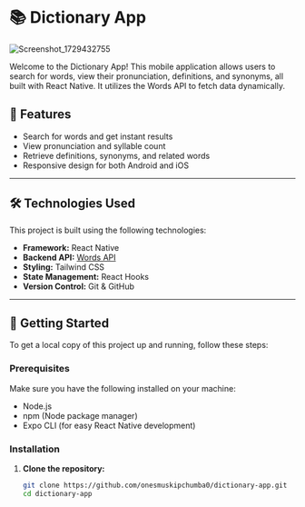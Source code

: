 # 📚 Dictionary App
![Screenshot_1729432755](https://github.com/user-attachments/assets/db7b3d4d-cc7b-4c80-ac61-cc2619a658bf)

Welcome to the Dictionary App! This mobile application allows users to search for words, view their pronunciation, definitions, and synonyms, all built with React Native. It utilizes the Words API to fetch data dynamically.

## 🚀 Features

- Search for words and get instant results
- View pronunciation and syllable count
- Retrieve definitions, synonyms, and related words
- Responsive design for both Android and iOS

---

## 🛠️ Technologies Used

This project is built using the following technologies:

- **Framework:** React Native
- **Backend API:** [Words API](https://rapidapi.com/donaldkalin/api/wordsapi)
- **Styling:** Tailwind CSS
- **State Management:** React Hooks
- **Version Control:** Git & GitHub

---

## 📖 Getting Started

To get a local copy of this project up and running, follow these steps:

### Prerequisites

Make sure you have the following installed on your machine:

- Node.js
- npm (Node package manager)
- Expo CLI (for easy React Native development)

### Installation

1. **Clone the repository:**

   ```bash
   git clone https://github.com/onesmuskipchumba0/dictionary-app.git
   cd dictionary-app
